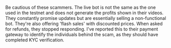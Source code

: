 Be cautious of these scammers. The live bot is not the same as the one used in the testnet and does not generate the profits shown in their videos. They constantly promise updates but are essentially selling a non-functional bot. They're also offering 'flash sales' with discounted prices. When asked for refunds, they stopped responding. I've reported this to their payment gateway to identify the individuals behind the scam, as they should have completed KYC verification.
